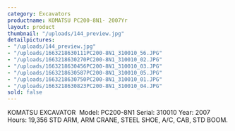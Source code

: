 ```yaml
---
category: Excavators
productname: KOMATSU PC200-8N1- 2007Yr
layout: product
thumbnail: "/uploads/144_preview.jpg"
detailpictures:
- "/uploads/144_preview.jpg"
- "/uploads/1663218630111PC200-8N1_310010_56.JPG"
- "/uploads/1663218630270PC200-8N1_310010_02.JPG"
- "/uploads/1663218630456PC200-8N1_310010_03.JPG"
- "/uploads/1663218630587PC200-8N1_310010_05.JPG"
- "/uploads/1663218630750PC200-8N1_310010_01.JPG"
- "/uploads/1663218630823PC200-8N1_310010_04.JPG"
sold: false
---
```


KOMATSU EXCAVATOR&nbsp;
Model: PC200-8N1
Serial: 310010
Year: 2007
Hours: 19,356
STD ARM, ARM CRANE, STEEL SHOE, A/C, CAB, STD BOOM.


